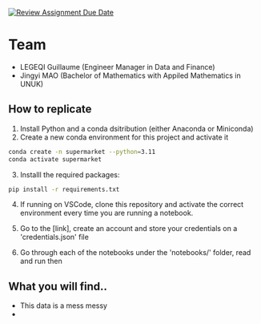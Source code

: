 [![Review Assignment Due Date](https://classroom.github.com/assets/deadline-readme-button-22041afd0340ce965d47ae6ef1cefeee28c7c493a6346c4f15d667ab976d596c.svg)](https://classroom.github.com/a/VaFOWmpj)

# Team

- LEGEQI Guillaume (Engineer Manager in Data and Finance)  
- Jingyi MAO (Bachelor of Mathematics with Appiled Mathematics in UNUK)

## How to replicate
1. Install Python and a conda dsitribution (either Anaconda or Miniconda)
2. Create a new conda environment for this project and activate it

```bash
conda create -n supermarket --python=3.11
conda activate supermarket
```

3. Installl the required packages:

```bash
pip install -r requirements.txt
```

4. If running on VSCode, clone this repository and activate the correct environment every time you are running a notebook.

5. Go to the [link], create an account and store your credentials on  a 'credentials.json' file

6. Go through each of the notebooks under the 'notebooks/' folder, read and run then

## What you will find..

- This data is a mess
messy
- 


